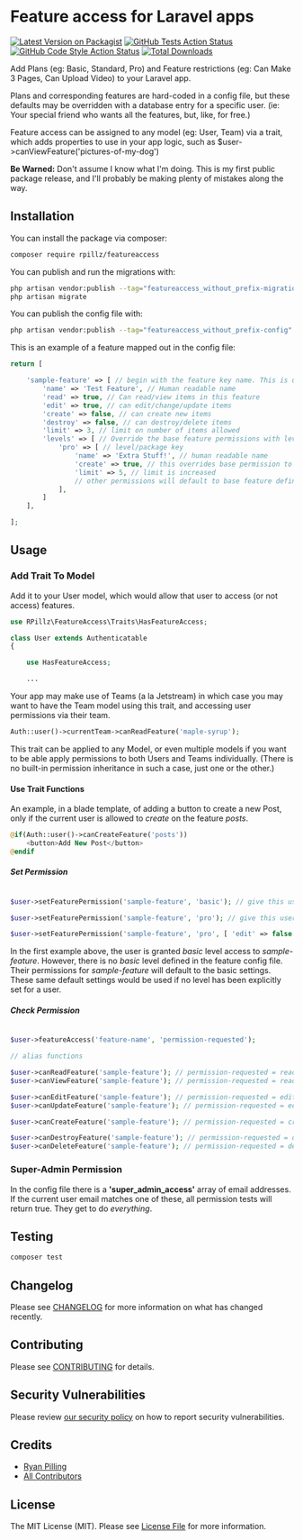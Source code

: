 # Feature access for Laravel apps

[![Latest Version on Packagist](https://img.shields.io/packagist/v/rpillz/featureaccess.svg?style=flat-square)](https://packagist.org/packages/rpillz/featureaccess)
[![GitHub Tests Action Status](https://img.shields.io/github/workflow/status/rpillz/featureaccess/run-tests?label=tests)](https://github.com/rpillz/featureaccess/actions?query=workflow%3Arun-tests+branch%3Amain)
[![GitHub Code Style Action Status](https://img.shields.io/github/workflow/status/rpillz/featureaccess/Check%20&%20fix%20styling?label=code%20style)](https://github.com/rpillz/featureaccess/actions?query=workflow%3A"Check+%26+fix+styling"+branch%3Amain)
[![Total Downloads](https://img.shields.io/packagist/dt/rpillz/featureaccess.svg?style=flat-square)](https://packagist.org/packages/rpillz/featureaccess)

Add Plans (eg: Basic, Standard, Pro) and Feature restrictions (eg: Can Make 3 Pages, Can Upload Video) to your Laravel app.

Plans and corresponding features are hard-coded in a config file, but these defaults may be overridden with a database entry for a specific user. (ie: Your special friend who wants all the features, but, like, for free.)

Feature access can be assigned to any model (eg: User, Team) via a trait, which adds properties to use in your app logic, such as $user->canViewFeature('pictures-of-my-dog')

**Be Warned:** Don't assume I know what I'm doing. This is my first public package release, and I'll probably be making plenty of mistakes along the way.

## Installation

You can install the package via composer:

```bash
composer require rpillz/featureaccess
```

You can publish and run the migrations with:

```bash
php artisan vendor:publish --tag="featureaccess_without_prefix-migrations"
php artisan migrate
```

You can publish the config file with:
```bash
php artisan vendor:publish --tag="featureaccess_without_prefix-config"
```

This is an example of a feature mapped out in the config file:

```php
return [

    'sample-feature' => [ // begin with the feature key name. This is used to request permissions.
        'name' => 'Test Feature', // Human readable name
        'read' => true, // Can read/view items in this feature
        'edit' => true, // can edit/change/update items
        'create' => false, // can create new items
        'destroy' => false, // can destroy/delete items
        'limit' => 3, // limit on number of items allowed
        'levels' => [ // Override the base feature permissions with levels or packages (eg: basic, pro, plus)
            'pro' => [ // level/package key
                'name' => 'Extra Stuff!', // human readable name
                'create' => true, // this overrides base permission to create
                'limit' => 5, // limit is increased
                // other permissions will default to base feature definition (above)
            ],
        ]
    ],

];
```

## Usage

### Add Trait To Model

Add it to your User model, which would allow that user to access (or not access) features.

```php
use RPillz\FeatureAccess\Traits\HasFeatureAccess;

class User extends Authenticatable
{

    use HasFeatureAccess;

    ...
```

Your app may make use of Teams (a la Jetstream) in which case you may want to have the Team model using this trait, and accessing user permissions via their team.

```php
Auth::user()->currentTeam->canReadFeature('maple-syrup');
```

This trait can be applied to any Model, or even multiple models if you want to be able apply permissions to both Users and Teams individually. (There is no built-in permission inheritance in such a case, just one or the other.)

#### Use Trait Functions

An example, in a blade template, of adding a button to create a new Post, only if the current user is allowed to *create* on the feature *posts*.

```php
@if(Auth::user()->canCreateFeature('posts'))
    <button>Add New Post</button>
@endif
```

##### Set Permission

```php

$user->setFeaturePermission('sample-feature', 'basic'); // give this user 'basic' level access to 'feature_name'

$user->setFeaturePermission('sample-feature', 'pro'); // give this user 'pro' level access to 'feature_name'

$user->setFeaturePermission('sample-feature', 'pro', [ 'edit' => false ]); // give this user 'pro' level access to 'feature_name', but override the deafult setting to allow edits.

```

In the first example above, the user is granted *basic* level access to *sample-feature*. However, there is no *basic* level defined in the feature config file. Their permissions for *sample-feature* will default to the basic settings. These same default settings would be used if no level has been explicitly set for a user.

##### Check Permission

```php

$user->featureAccess('feature-name', 'permission-requested');

// alias functions

$user->canReadFeature('sample-feature'); // permission-requested = read
$user->canViewFeature('sample-feature'); // permission-requested = read

$user->canEditFeature('sample-feature'); // permission-requested = edit
$user->canUpdateFeature('sample-feature'); // permission-requested = edit

$user->canCreateFeature('sample-feature'); // permission-requested = create

$user->canDestroyFeature('sample-feature'); // permission-requested = destroy
$user->canDeleteFeature('sample-feature'); // permission-requested = destroy


```

### Super-Admin Permission

In the config file there is a **'super_admin_access'** array of email addresses. If the current user email matches one of these, all permission tests will return true. They get to do *everything*.

## Testing

```bash
composer test
```

## Changelog

Please see [CHANGELOG](CHANGELOG.md) for more information on what has changed recently.

## Contributing

Please see [CONTRIBUTING](.github/CONTRIBUTING.md) for details.

## Security Vulnerabilities

Please review [our security policy](../../security/policy) on how to report security vulnerabilities.

## Credits

- [Ryan Pilling](https://github.com/RPillz)
- [All Contributors](../../contributors)

## License

The MIT License (MIT). Please see [License File](LICENSE.md) for more information.
